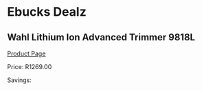 
# Ebucks Dealz
## Wahl Lithium Ion Advanced Trimmer 9818L
[Product Page](https://www.ebucks.com/web/shop/productSelected.do?prodId=1191183526&catId=1186081080)

Price: R1269.00

Savings: 


	